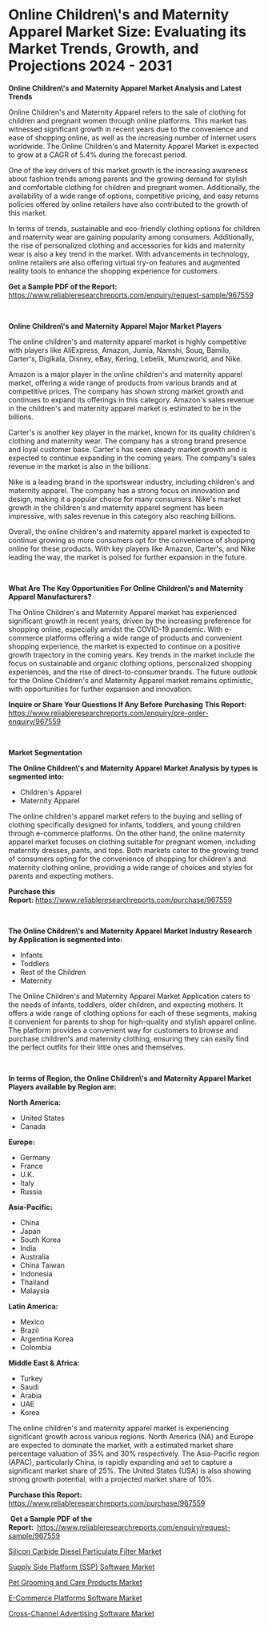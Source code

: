 <p><h1>Online Children\'s and Maternity Apparel Market Size: Evaluating its Market Trends, Growth, and Projections 2024 - 2031</h1></p><p><strong>Online Children\'s and Maternity Apparel Market Analysis and Latest Trends</strong></p>
<p><p>Online Children's and Maternity Apparel refers to the sale of clothing for children and pregnant women through online platforms. This market has witnessed significant growth in recent years due to the convenience and ease of shopping online, as well as the increasing number of internet users worldwide. The Online Children's and Maternity Apparel Market is expected to grow at a CAGR of 5.4% during the forecast period.</p><p>One of the key drivers of this market growth is the increasing awareness about fashion trends among parents and the growing demand for stylish and comfortable clothing for children and pregnant women. Additionally, the availability of a wide range of options, competitive pricing, and easy returns policies offered by online retailers have also contributed to the growth of this market.</p><p>In terms of trends, sustainable and eco-friendly clothing options for children and maternity wear are gaining popularity among consumers. Additionally, the rise of personalized clothing and accessories for kids and maternity wear is also a key trend in the market. With advancements in technology, online retailers are also offering virtual try-on features and augmented reality tools to enhance the shopping experience for customers.</p></p>
<p><strong>Get a Sample PDF of the Report:&nbsp;</strong> <a href="https://www.reliableresearchreports.com/enquiry/request-sample/967559">https://www.reliableresearchreports.com/enquiry/request-sample/967559</a></p>
<p>&nbsp;</p>
<p><strong>Online Children\'s and Maternity Apparel Major Market Players</strong></p>
<p><p>The online children's and maternity apparel market is highly competitive with players like AliExpress, Amazon, Jumia, Namshi, Souq, Bamilo, Carter's, Digikala, Disney, eBay, Kering, Lebelik, Mumzworld, and Nike.</p><p>Amazon is a major player in the online children's and maternity apparel market, offering a wide range of products from various brands and at competitive prices. The company has shown strong market growth and continues to expand its offerings in this category. Amazon's sales revenue in the children's and maternity apparel market is estimated to be in the billions.</p><p>Carter's is another key player in the market, known for its quality children's clothing and maternity wear. The company has a strong brand presence and loyal customer base. Carter's has seen steady market growth and is expected to continue expanding in the coming years. The company's sales revenue in the market is also in the billions.</p><p>Nike is a leading brand in the sportswear industry, including children's and maternity apparel. The company has a strong focus on innovation and design, making it a popular choice for many consumers. Nike's market growth in the children's and maternity apparel segment has been impressive, with sales revenue in this category also reaching billions.</p><p>Overall, the online children's and maternity apparel market is expected to continue growing as more consumers opt for the convenience of shopping online for these products. With key players like Amazon, Carter's, and Nike leading the way, the market is poised for further expansion in the future.</p></p>
<p>&nbsp;</p>
<p><strong>What Are The Key Opportunities For Online Children\'s and Maternity Apparel Manufacturers?</strong></p>
<p><p>The Online Children's and Maternity Apparel market has experienced significant growth in recent years, driven by the increasing preference for shopping online, especially amidst the COVID-19 pandemic. With e-commerce platforms offering a wide range of products and convenient shopping experience, the market is expected to continue on a positive growth trajectory in the coming years. Key trends in the market include the focus on sustainable and organic clothing options, personalized shopping experiences, and the rise of direct-to-consumer brands. The future outlook for the Online Children's and Maternity Apparel market remains optimistic, with opportunities for further expansion and innovation.</p></p>
<p><strong>Inquire or Share Your Questions If Any Before Purchasing This Report:</strong> <a href="https://www.reliableresearchreports.com/enquiry/pre-order-enquiry/967559">https://www.reliableresearchreports.com/enquiry/pre-order-enquiry/967559</a></p>
<p>&nbsp;</p>
<p><strong>Market Segmentation</strong></p>
<p><strong>The Online Children\'s and Maternity Apparel Market Analysis by types is segmented into:</strong></p>
<p><ul><li>Children's Apparel</li><li>Maternity Apparel</li></ul></p>
<p><p>The online children's apparel market refers to the buying and selling of clothing specifically designed for infants, toddlers, and young children through e-commerce platforms. On the other hand, the online maternity apparel market focuses on clothing suitable for pregnant women, including maternity dresses, pants, and tops. Both markets cater to the growing trend of consumers opting for the convenience of shopping for children's and maternity clothing online, providing a wide range of choices and styles for parents and expecting mothers.</p></p>
<p><strong>Purchase this Report:&nbsp;</strong><a href="https://www.reliableresearchreports.com/purchase/967559">https://www.reliableresearchreports.com/purchase/967559</a></p>
<p>&nbsp;</p>
<p><strong>The Online Children\'s and Maternity Apparel Market Industry Research by Application is segmented into:</strong></p>
<p><ul><li>Infants</li><li>Toddlers</li><li>Rest of the Children</li><li>Maternity</li></ul></p>
<p><p>The Online Children's and Maternity Apparel Market Application caters to the needs of infants, toddlers, older children, and expecting mothers. It offers a wide range of clothing options for each of these segments, making it convenient for parents to shop for high-quality and stylish apparel online. The platform provides a convenient way for customers to browse and purchase children's and maternity clothing, ensuring they can easily find the perfect outfits for their little ones and themselves.</p></p>
<p>&nbsp;</p>
<p><strong>In terms of Region, the Online Children\'s and Maternity Apparel Market Players available by Region are:</strong></p>
<p>
    <p> <strong> North America: </strong>
        <ul>
            <li>United States</li>
            <li>Canada</li>
        </ul>
        </p> 
    <p> <strong> Europe: </strong>
        <ul>
            <li>Germany</li>
            <li>France</li>
            <li>U.K.</li>
            <li>Italy</li>
            <li>Russia</li>
        </ul>
        </p> 
    <p> <strong> Asia-Pacific: </strong>
        <ul>
            <li>China</li>
            <li>Japan</li>
            <li>South Korea</li>
            <li>India</li>
            <li>Australia</li>
            <li>China Taiwan</li>
            <li>Indonesia</li>
            <li>Thailand</li>
            <li>Malaysia</li>
        </ul>
        </p> 
    <p> <strong> Latin America: </strong>
        <ul>
            <li>Mexico</li>
            <li>Brazil</li>
            <li>Argentina Korea</li>
            <li>Colombia</li>
        </ul>
        </p> 
    <p> <strong> Middle East & Africa: </strong>
        <ul>
            <li>Turkey</li>
            <li>Saudi</li>
            <li>Arabia</li>
            <li>UAE</li>
            <li>Korea</li>
        </ul>
    </p>
    </p>
<p><p>The online children's and maternity apparel market is experiencing significant growth across various regions. North America (NA) and Europe are expected to dominate the market, with a estimated market share percentage valuation of 35% and 30% respectively. The Asia-Pacific region (APAC), particularly China, is rapidly expanding and set to capture a significant market share of 25%. The United States (USA) is also showing strong growth potential, with a projected market share of 10%.</p></p>
<p><strong>Purchase this Report: </strong><a href="https://www.reliableresearchreports.com/purchase/967559">https://www.reliableresearchreports.com/purchase/967559</a></p>
<p>&nbsp;<strong>Get a Sample PDF of the Report:&nbsp;&nbsp;</strong><a href="https://www.reliableresearchreports.com/enquiry/request-sample/967559">https://www.reliableresearchreports.com/enquiry/request-sample/967559</a></p>
<p><strong></strong></p>
<p><p><a href="https://view.publitas.com/reportprime-1/silicon-carbide-diesel-particulate-filter-market-research-report-provides-thorough-industry-overview-which-offers-an-in-depth-analysis-of-product-trends-and-new-market-divisions/">Silicon Carbide Diesel Particulate Filter Market</a></p><p><a href="https://confirmed-shield-e13.notion.site/Supply-Side-Platform-SSP-Software-Market-with-the-goal-of-estimating-the-market-size-and-future-gr-255d286242e34213b7355cd6e16199c3">Supply Side Platform (SSP) Software Market</a></p><p><a href="https://view.publitas.com/reportprime-1/insights-into-pet-grooming-and-care-products-market-size-analysing-market-share-trends-and-growth-from-2024-to-2031/">Pet Grooming and Care Products Market</a></p><p><a href="https://funky-papaya-cf4.notion.site/E-Commerce-Platforms-Software-Market-Size-Furnishes-Valuable-Information-Encompassing-Market-Share--ea433eb92c6142398b938bf8259a207b">E-Commerce Platforms Software Market</a></p><p><a href="https://sore-arch-6db.notion.site/Cross-Channel-Advertising-Software-Market-Size-Market-Trends-and-Growth-Outlook-forecasted-for-per-52dcff4dfba84344aaa97c4f827763c6">Cross-Channel Advertising Software Market</a></p></p>
